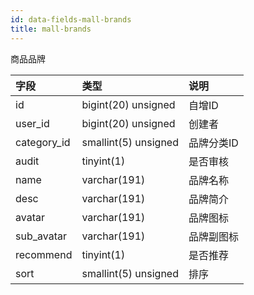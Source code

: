 ```yaml
---
id: data-fields-mall-brands
title: mall-brands
---
```


商品品牌

| 字段 | 类型 | 说明 |
| :- | :- | :- |
| id | bigint(20) unsigned | 自增ID |
| user_id | bigint(20) unsigned | 创建者 |
| category_id | smallint(5) unsigned | 品牌分类ID |
| audit | tinyint(1) | 是否审核 |
| name | varchar(191) | 品牌名称 |
| desc | varchar(191) | 品牌简介 |
| avatar | varchar(191) | 品牌图标 |
| sub_avatar | varchar(191) | 品牌副图标 |
| recommend | tinyint(1) | 是否推荐 |
| sort | smallint(5) unsigned | 排序 |